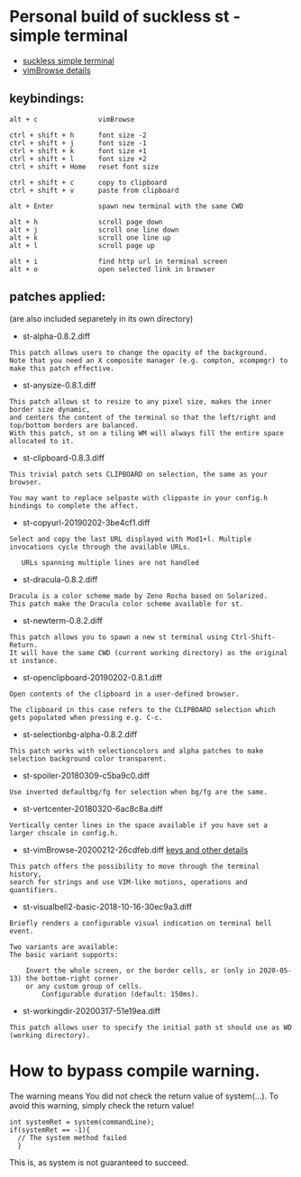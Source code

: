 Personal build of suckless st - simple terminal
===============================================

- [suckless simple terminal](https://st.suckless.org/)
- [vimBrowse details](https://st.suckless.org/patches/vim_browse/)

keybindings:
------------

```
alt + c               vimBrowse

ctrl + shift + h      font size -2
ctrl + shift + j      font size -1
ctrl + shift + k      font size +1
ctrl + shift + l      font size +2
ctrl + shift + Home   reset font size

ctrl + shift + c      copy to clipboard
ctrl + shift + v      paste from clipboard

alt + Enter           spawn new terminal with the same CWD

alt + h               scroll page down
alt + j               scroll one line down
alt + k               scroll one line up
alt + l               scroll page up

alt + i               find http url in terminal screen
alt + o               open selected link in browser
```

patches applied: 
----------------

(are also included separetely in its own directory)

- st-alpha-0.8.2.diff
```
This patch allows users to change the opacity of the background.
Note that you need an X composite manager (e.g. compton, xcompmgr) to make this patch effective.
```

- st-anysize-0.8.1.diff
```
This patch allows st to resize to any pixel size, makes the inner border size dynamic,
and centers the content of the terminal so that the left/right and top/bottom borders are balanced.
With this patch, st on a tiling WM will always fill the entire space allocated to it.
```

- st-clipboard-0.8.3.diff
```
This trivial patch sets CLIPBOARD on selection, the same as your browser.

You may want to replace selpaste with clippaste in your config.h bindings to complete the affect.
```

- st-copyurl-20190202-3be4cf1.diff
```
Select and copy the last URL displayed with Mod1+l. Multiple invocations cycle through the available URLs.

   URLs spanning multiple lines are not handled
```

- st-dracula-0.8.2.diff
```
Dracula is a color scheme made by Zeno Rocha based on Solarized.
This patch make the Dracula color scheme available for st.
```

- st-newterm-0.8.2.diff
```
This patch allows you to spawn a new st terminal using Ctrl-Shift-Return.
It will have the same CWD (current working directory) as the original st instance.
```

- st-openclipboard-20190202-0.8.1.diff
```
Open contents of the clipboard in a user-defined browser.

The clipboard in this case refers to the CLIPBOARD selection which gets populated when pressing e.g. C-c.
```

- st-selectionbg-alpha-0.8.2.diff
```
This patch works with selectioncolors and alpha patches to make selection background color transparent.
```

- st-spoiler-20180309-c5ba9c0.diff
```
Use inverted defaultbg/fg for selection when bg/fg are the same.
```

- st-vertcenter-20180320-6ac8c8a.diff
```
Vertically center lines in the space available if you have set a larger chscale in config.h.
```

- st-vimBrowse-20200212-26cdfeb.diff [keys and other details](https://st.suckless.org/patches/vim_browse/)
```
This patch offers the possibility to move through the terminal history,
search for strings and use VIM-like motions, operations and quantifiers.

```

- st-visualbell2-basic-2018-10-16-30ec9a3.diff
```
Briefly renders a configurable visual indication on terminal bell event.

Two variants are available:
The basic variant supports:

    Invert the whole screen, or the border cells, or (only in 2020-05-13) the bottom-right corner
    or any custom group of cells.
        Configurable duration (default: 150ms).
```

- st-workingdir-20200317-51e19ea.diff
```
This patch allows user to specify the initial path st should use as WD (working directory).
```

# How to bypass compile warning.

The warning means You did not check the return value of system(...). To avoid this warning, simply check the return value!

```
int systemRet = system(commandLine);
if(systemRet == -1){
  // The system method failed
  }
```

This is, as system is not guaranteed to succeed.

